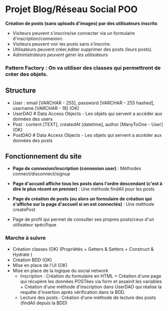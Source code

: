 
# Projet Blog/Réseau Social POO

**Création de posts (sans uploads d'images) par des utilisateurs inscrits**

- Visiteurs peuvent s'inscrire/se connecter via un formulaire d'inscription/connexion.
- Visiteurs peuvent voir les posts sans s'inscrire.
- Utilisateurs peuvent créer,éditer supprimer des posts (leurs posts).
- _Administrateurs peuvent gérer les utilisateurs_

### Pattern Factory : On va utiliser des classes qui permettront de créer des objets.


## Structure

- User : email [VARCHAR - 255], password [VARCHAR - 255 hashed], username [VARCHAR - 18] (OK)
- UserDAO # Data Access Objects - Les objets qui servent a accéder aux données des users
- Post : content [TEXT], createdAt [datetime], author [ManyToOne - User] (OK)
- PostDAO # Data Access Objects - Les objets qui servent a accéder aux données des posts

## Fonctionnement du site

- **Page de connexion/inscription (connexion user)** : Méthodes connect/disconnect/signup

- **Page d'accueil affiche tous les posts dans l'ordre descendant (c'est à dire le plus récent en premier)** : Une méthode findAll pour les posts


- **Page de création de posts (ou alors un formulaire de création qui s'affiche sur la page d'accueil si on est connectés)** : Une méthode createPost

- Page de profil qui permet de consulter ses propres posts/ceux d'un utilisateur spécifique

### Marche à suivre

- Création classes (OK) (Propriétés + Getters & Setters + Construct & Hydrate )
- Création BDD (OK)
- Mise en place de l'UI (OK)
- Mise en place de la logique du social network
    - Inscription : Création du formulaire en HTML + Création d'une page qui récupère les données POSTées via form et assainit les variables + Création d'une méthode d'inscription dans UserDAO qui réalise la requête d'insertion après vérification dans la BDD.
    - Lecture des posts : Création d'une méthode de lecture des posts (findAll depuis la BDD)